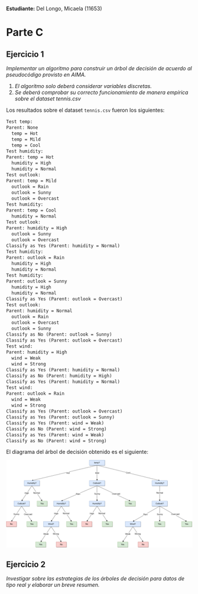 **Estudiante:** Del Longo, Micaela (11653)

# Parte C

## Ejercicio 1
_Implementar un algoritmo para construir un árbol de decisión de acuerdo al pseudocódigo provisto en AIMA._
   1. _El algoritmo solo deberá considerar variables discretas._ 
   2. _Se deberá comprobar su correcto funcionamiento de manera empírica sobre el dataset tennis.csv_ 

Los resultados sobre el dataset ``tennis.csv`` fueron los siguientes:

```
Test temp:
Parent: None
  temp = Hot
  temp = Mild
  temp = Cool
Test humidity:
Parent: temp = Hot
  humidity = High
  humidity = Normal
Test outlook:
Parent: temp = Mild
  outlook = Rain
  outlook = Sunny
  outlook = Overcast
Test humidity:
Parent: temp = Cool
  humidity = Normal
Test outlook:
Parent: humidity = High
  outlook = Sunny
  outlook = Overcast
Classify as Yes (Parent: humidity = Normal)
Test humidity:
Parent: outlook = Rain
  humidity = High
  humidity = Normal
Test humidity:
Parent: outlook = Sunny
  humidity = High
  humidity = Normal
Classify as Yes (Parent: outlook = Overcast)
Test outlook:
Parent: humidity = Normal
  outlook = Rain
  outlook = Overcast
  outlook = Sunny
Classify as No (Parent: outlook = Sunny)
Classify as Yes (Parent: outlook = Overcast)
Test wind:
Parent: humidity = High
  wind = Weak
  wind = Strong
Classify as Yes (Parent: humidity = Normal)
Classify as No (Parent: humidity = High)
Classify as Yes (Parent: humidity = Normal)
Test wind:
Parent: outlook = Rain
  wind = Weak
  wind = Strong
Classify as Yes (Parent: outlook = Overcast)
Classify as Yes (Parent: outlook = Sunny)
Classify as Yes (Parent: wind = Weak)
Classify as No (Parent: wind = Strong)
Classify as Yes (Parent: wind = Weak)
Classify as No (Parent: wind = Strong)
```

El diagrama del árbol de decisión obtenido es el siguiente:
<div align="center">
    <img src="pics/tree.png"/>
</div>

## Ejercicio 2
_Investigar sobre las estrategias de los árboles de decisión para datos de tipo real y elaborar un breve resumen._
